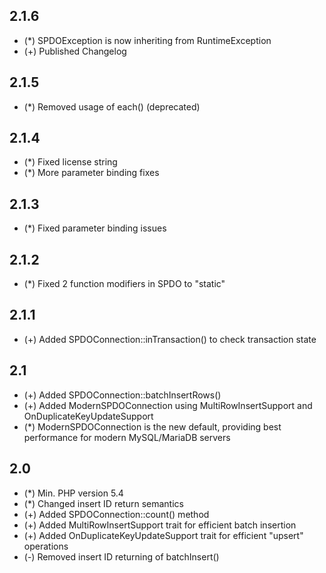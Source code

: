 ## 2.1.6
* (*) SPDOException is now inheriting from RuntimeException
* (+) Published Changelog

## 2.1.5
* (*) Removed usage of each() (deprecated)

## 2.1.4
* (*) Fixed license string
* (*) More parameter binding fixes

## 2.1.3
* (*) Fixed parameter binding issues

## 2.1.2
* (*) Fixed 2 function modifiers in SPDO to "static"

## 2.1.1
* (+) Added SPDOConnection::inTransaction() to check transaction state

## 2.1
* (+) Added SPDOConnection::batchInsertRows()
* (+) Added ModernSPDOConnection using MultiRowInsertSupport and OnDuplicateKeyUpdateSupport
* (*) ModernSPDOConnection is the new default, providing best performance for modern MySQL/MariaDB servers

## 2.0
* (*) Min. PHP version 5.4
* (*) Changed insert ID return semantics
* (+) Added SPDOConnection::count() method
* (+) Added MultiRowInsertSupport trait for efficient batch insertion
* (+) Added OnDuplicateKeyUpdateSupport trait for efficient "upsert" operations
* (-) Removed insert ID returning of batchInsert()
